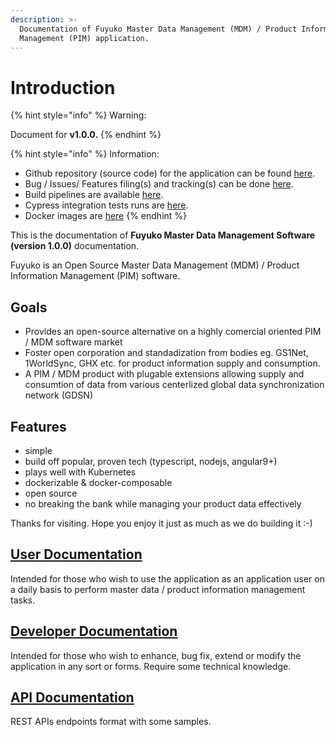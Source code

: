 ```yaml
---
description: >-
  Documentation of Fuyuko Master Data Management (MDM) / Product Information
  Management (PIM) application.
---
```


# Introduction

{% hint style="info" %}
Warning:

Document for **v1.0.0.**
{% endhint %}

{% hint style="info" %}
Information: 

* Github repository \(source code\) for the application can be found [here](https://github.com/tmjeee/fuyuko). 
* Bug / Issues/ Features filing\(s\) and tracking\(s\) can be done [here](https://github.com/tmjeee/fuyuko/issues).
* Build pipelines are available [here](https://app.buddy.works/tmjeee/fuyuko/pipelines).
* Cypress integration tests runs are [here](https://dashboard.cypress.io/projects/ozp71m/runs).
* Docker images are [here](https://hub.docker.com/repositories/tmjee)
{% endhint %}

This is the documentation of **Fuyuko Master Data Management Software \(version 1.0.0\)** documentation. 

Fuyuko is an Open Source Master Data Management \(MDM\) / Product Information Management \(PIM\) software.

## Goals

* Provides an open-source alternative on a highly comercial oriented PIM / MDM software market
* Foster open corporation and standadization from bodies eg. GS1Net, 1WorldSync, GHX etc. for product information supply and consumption.
* A PIM / MDM product with plugable extensions allowing supply and consumtion of data from various centerlized global data synchronization network \(GDSN\)

## Features

* simple
* build off popular, proven tech \(typescript, nodejs, angular9+\)
* plays well with Kubernetes
* dockerizable & docker-composable
* open source
* no breaking the bank while managing your product data effectively

Thanks for visiting. Hope you enjoy it just as much as we do building it  :-\)

## [User Documentation](user-guide/untitled/)

Intended for those who wish to use the application as an application user on a daily basis to perform master data / product information management tasks.

## [Developer Documentation](developer-guide/untitled/)

Intended for those who wish to enhance, bug fix, extend or modify the application in any sort or forms. Require some technical knowledge.

## [API Documentation](apis/index/)

REST APIs endpoints format with some samples.

